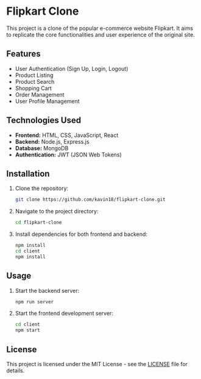 # Flipkart Clone

This project is a clone of the popular e-commerce website Flipkart. It aims to replicate the core functionalities and user experience of the original site.

## Features

- User Authentication (Sign Up, Login, Logout)
- Product Listing
- Product Search
- Shopping Cart
- Order Management
- User Profile Management
<!-- - Payment Gateway Integration -->

## Technologies Used

- **Frontend:** HTML, CSS, JavaScript, React
- **Backend:** Node.js, Express.js
- **Database:** MongoDB
- **Authentication:** JWT (JSON Web Tokens)
<!-- - **Payment Gateway:** Stripe API -->

## Installation

1. Clone the repository:
    ```bash
    git clone https://github.com/kavin18/flipkart-clone.git
    ```
2. Navigate to the project directory:
    ```bash
    cd flipkart-clone
    ```
3. Install dependencies for both frontend and backend:
    ```bash
    npm install
    cd client
    npm install
    ```

## Usage

1. Start the backend server:
    ```bash
    npm run server
    ```
2. Start the frontend development server:
    ```bash
    cd client
    npm start
    ```


## License

This project is licensed under the MIT License - see the [LICENSE](LICENSE) file for details.
